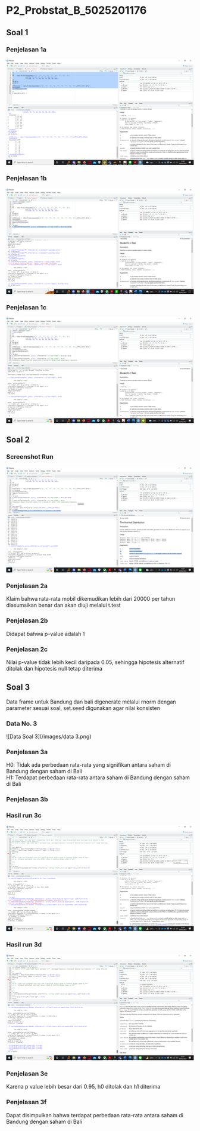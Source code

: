 # P2_Probstat_B_5025201176

## Soal 1
### Penjelasan 1a
![Hasil 1a](/images/1a.png)
### Penjelasan 1b
![Hasil 1b](/images/1b.png)
### Penjelasan 1c
![Hasil 1c](/images/1c.png)


## Soal 2
### Screenshot Run
![Hasil Soal 2](/images/2.png)
### Penjelasan 2a
Klaim bahwa rata-rata mobil dikemudikan lebih dari 20000 per tahun diasumsikan benar dan akan diuji melalui t.test
### Penjelasan 2b
Didapat bahwa p-value adalah 1
### Penjelasan 2c
Nilai p-value tidak lebih kecil daripada 0.05, sehingga hipotesis alternatif ditolak dan hipotesis null tetap diterima

## Soal 3
Data frame untuk Bandung dan bali digenerate melalui rnorm dengan parameter sesuai soal, set.seed digunakan agar nilai konsisten
### Data No. 3
![Data Soal 3](/images/data 3.png)


### Penjelasan 3a
H0: Tidak ada perbedaan rata-rata yang signifikan antara saham di Bandung dengan saham di Bali\
H1: Terdapat perbedaan rata-rata antara saham di Bandung dengan saham di Bali

### Penjelasan 3b

### Hasil run 3c
![Hasil Soal 3c](/images/3c.png)

### Hasil run 3d
![Hasil Soal 3d](/images/3d.png)

### Penjelasan 3e
Karena p value lebih besar dari 0.95, h0 ditolak dan h1 diterima

### Penjelasan 3f
Dapat disimpulkan bahwa terdapat perbedaan rata-rata antara saham di Bandung dengan saham di Bali

